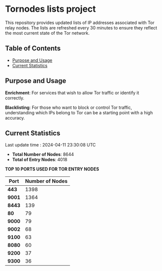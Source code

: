 # Tornodes lists project

This repository provides updated lists of IP addresses associated with Tor relay nodes. The lists are refreshed every 30 minutes to ensure they reflect the most current state of the Tor network.

## Table of Contents

- [Purpose and Usage](#purpose-and-usage)
- [Current Statistics](#current-statistics)


## Purpose and Usage

**Enrichment**: For services that wish to allow Tor traffic or identify it correctly.

**Blacklisting**: For those who want to block or control Tor traffic, understanding which IPs belong to Tor can be a starting point with a high accuracy.

## Current Statistics

Last update time : 2024-04-11 23:30:08 UTC

- **Total Number of Nodes**: 8644
- **Total of Entry Nodes**: 4018

**TOP 10 PORTS USED FOR TOR ENTRY NODES**

| **Port** | **Number of Nodes** |
|------|-----------------|
| **443**   | 1398  |
| **9001**   | 1364  |
| **8443**   | 139  |
| **80**   | 79  |
| **9000**   | 79  |
| **9002**   | 68  |
| **9100**   | 63  |
| **8080**   | 60  |
| **9200**   | 37  |
| **9300**   | 36  |

